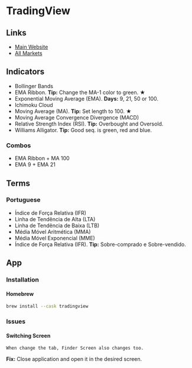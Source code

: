 # TradingView

## Links

- [Main Website](https://tradingview.com/)
- [All Markets](https://tradingview.com/markets/)

## Indicators

- Bollinger Bands
- EMA Ribbon. **Tip:** Change the MA-1 color to green. **★**
- Exponential Moving Average (EMA). **Days:** 9, 21, 50 or 100.
- Ichimoku Cloud
- Moving Average (MA). **Tip:** Set length to 100. **★**
- Moving Average Convergence Divergence (MACD)
- Relative Strength Index (RSI). **Tip:** Overbought and Oversold.
- Williams Alligator. **Tip:** Good seq. is green, red and blue.

<!--
- Key EMAs
- Squeeze Momentum Indicator (SMI)
- Volume Profile and Volume Indicator (VPVI)
- Média de 8 Semanal
  -->

### Combos

- EMA Ribbon + MA 100
- EMA 9 + EMA 21

## Terms

### Portuguese

- Índice de Força Relativa (IFR)
- Linha de Tendência de Alta (LTA)
- Linha de Tendência de Baixa (LTB)
- Média Móvel Aritmética (MMA)
- Média Móvel Exponencial (MME)
- Índice de Força Relativa (IFR). **Tip:** Sobre-comprado e Sobre-vendido.

## App

### Installation

#### Homebrew

```sh
brew install --cask tradingview
```

<!--
Volume Profile Trading Examples - How Do You Use Volume Profiles?
https://www.youtube.com/watch?v=JbtKyOFAht4

Plan Your Trades With The Long and Short Position Tools
https://www.youtube.com/watch?v=OTySzQHqYQw
-->

<!--
Longs / Shorts Ratios
Open Interest
Perpetuals Binance Futures
Liquidations (aggregation)
Funding Rate (aggregation)
-->

### Issues

#### Switching Screen

```log
When change the tab, Finder Screen also changes too.
```

**Fix:** Close application and open it in the desired screen.
